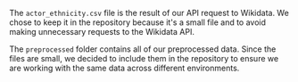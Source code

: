 The `actor_ethnicity.csv` file is the result of our API request to Wikidata. We chose to keep it in the repository because it's a small file and to avoid making unnecessary requests to the Wikidata API.

The `preprocessed` folder contains all of our preprocessed data. Since the files are small, we decided to include them in the repository to ensure we are working with the same data across different environments.